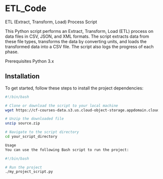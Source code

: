 # ETL_Code
ETL (Extract, Transform, Load) Process Script

This Python script performs an Extract, Transform, Load (ETL) process on data files in CSV, JSON, and XML formats. The script extracts data from these file types, transforms the data by converting units, and loads the transformed data into a CSV file. The script also logs the progress of each phase.

Prerequisites
Python 3.x

## Installation

To get started, follow these steps to install the project dependencies:

```bash
#!/bin/bash

# Clone or download the script to your local machine
wget https://cf-courses-data.s3.us.cloud-object-storage.appdomain.cloud/IBMDeveloperSkillsNetwork-PY0221EN-SkillsNetwork/labs/module%206/Lab%20-%20Extract%20Transform%20Load/data/source.zip

# Unzip the downloaded file
unzip source.zip

# Navigate to the script directory
cd your_script_directory

Usage
You can use the following Bash script to run the project:

#!/bin/bash

# Run the project
./my_project_script.py


